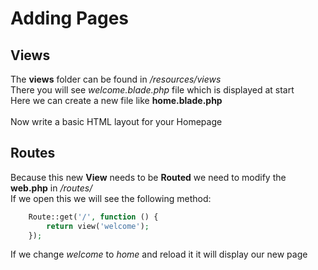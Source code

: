 # Adding Pages

## Views

The **views** folder can be found in */resources/views*\
There you will see *welcome.blade.php* file which is displayed at start\
Here we can create a new file like **home.blade.php**\
\
Now write a basic HTML layout for your Homepage

## Routes

Because this new **View** needs to be **Routed** we need to modify the **web.php** in */routes/*\
If we open this we will see the following method:
```php
    Route::get('/', function () {
        return view('welcome');
    });
```
If we change *welcome* to *home* and reload it it will display our new page